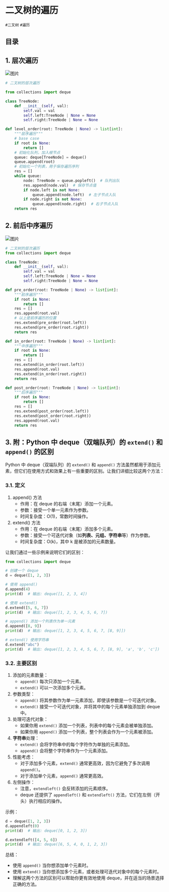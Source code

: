 
# 二叉树的遍历

`#二叉树` `#遍历`


## 目录
<!-- toc -->
 ## 1. 层次遍历 

![图片](https://blog-1310531898.cos.ap-beijing.myqcloud.com/832-34-20241012/Pasted%20image%2020240922184805.png)

```python
# 二叉树的层次遍历

from collections import deque

class TreeNode:
    def __init__(self, val):
        self.val = val
        self.left:TreeNode | None = None
        self.right:TreeNode | None = None

def level_order(root: TreeNode | None) -> list[int]:
    """层序遍历"""
    # base case
    if root is None:
        return []
    # 初始化队列，加入根节点
    queue: deque[TreeNode] = deque()
    queue.append(root)
    # 初始化一个列表，用于保存遍历序列
    res = []
    while queue:
        node: TreeNode = queue.popleft()  # 队列出队
        res.append(node.val)  # 保存节点值
        if node.left is not None:
            queue.append(node.left)  # 左子节点入队
        if node.right is not None:
            queue.append(node.right)  # 右子节点入队
    return res
```

## 2. 前后中序遍历

![图片](https://blog-1310531898.cos.ap-beijing.myqcloud.com/832-34-20241012/Pasted%20image%2020240922184904.png)

```python
# 二叉树的层次遍历
from collections import deque

class TreeNode:
    def __init__(self, val):
        self.val = val
        self.left:TreeNode | None = None
        self.right:TreeNode | None = None

def pre_order(root: TreeNode | None) -> list[int]:
    """前序遍历"""
    if root is None:
        return []
    res = []
    res.append(root.val)
    # 以上是前序遍历的位置
    res.extend(pre_order(root.left))
    res.extend(pre_order(root.right))
    return res

def in_order(root: TreeNode | None) -> list[int]:
    """中序遍历"""
    if root is None:
        return []
    res = []
    res.extend(in_order(root.left))
    res.append(root.val)
    res.extend(in_order(root.right))
    return res

def post_order(root: TreeNode | None) -> list[int]:
    """后序遍历"""
    if root is None:
        return []
    res = []
    res.extend(post_order(root.left))
    res.extend(post_order(root.right))
    res.append(root.val)
    return res
```


## 3. 附：Python 中 deque（双端队列）的 `extend()` 和 `append()`  的区别

Python 中 deque（双端队列）的 `extend()` 和 `append()` 方法虽然都用于添加元素，但它们在使用方式和效果上有一些重要的区别。让我们详细比较这两个方法：

### 3.1. 定义

1. append() 方法
	- 作用：在 deque 的右端（末尾）添加一个元素。
	- 参数：接受一个单一元素作为参数。
	- 时间复杂度：O(1)，常数时间操作。
2. extend() 方法
	- 作用：在 deque 的右端（末尾）添加多个元素。
	- 参数：接受一个可迭代对象（如**列表、元组、字符串**等）作为参数。
	- 时间复杂度：O(k)，其中 k 是被添加的元素数量。

让我们通过一些示例来说明它们的区别：

```python
from collections import deque

# 创建一个 deque
d = deque([1, 2, 3])

# 使用 append()
d.append(4)
print(d)  # 输出: deque([1, 2, 3, 4])

# 使用 extend()
d.extend([5, 6, 7])
print(d)  # 输出: deque([1, 2, 3, 4, 5, 6, 7])

# append() 添加一个列表作为单一元素
d.append([8, 9])
print(d)  # 输出: deque([1, 2, 3, 4, 5, 6, 7, [8, 9]])

# extend() 使用字符串
d.extend("abc")
print(d)  # 输出: deque([1, 2, 3, 4, 5, 6, 7, [8, 9], 'a', 'b', 'c'])
```

### 3.2. 主要区别

1. 添加的元素数量：
	- `append()` 每次只添加一个元素。
	- `extend()` 可以一次添加多个元素。
2. 参数类型：
	- `append()` 将其参数作为单一元素添加，即使该参数是一个可迭代对象。
	- `extend()` 接受一个可迭代对象，并将其中的每个元素单独添加到 deque 中。
3. 处理可迭代对象：
	- 如果你用 `extend()` 添加一个列表，列表中的每个元素会被单独添加。
	- 如果你用 `append()` 添加一个列表，整个列表会作为一个元素被添加。
4. **字符串**处理：
	- `extend()` 会将字符串中的每个字符作为单独的元素添加。
	- `append()` 会将整个字符串作为一个元素添加。
5. 性能考虑：
	- 对于添加多个元素，`extend()` 通常更高效，因为它避免了多次调用 `append()`。
	- 对于添加单个元素，`append()` 通常更高效。
6. 左侧操作：
	- 注意，`extendleft()` 会反转添加的元素顺序。
	- deque 还提供了 `appendleft()` 和 `extendleft()` 方法，它们在左侧（开头）执行相应的操作。

示例：

```python
d = deque([1, 2, 3])
d.appendleft(0)
print(d)  # 输出: deque([0, 1, 2, 3])

d.extendleft([4, 5, 6])
print(d)  # 输出: deque([6, 5, 4, 0, 1, 2, 3])
```

总结：
- 使用 `append()` 当你想添加单个元素时。
- 使用 `extend()` 当你想添加多个元素，或者处理可迭代对象中的每个元素时。
- 理解这两个方法的区别可以帮助你更有效地使用 deque，并在适当的场景选择正确的方法。
